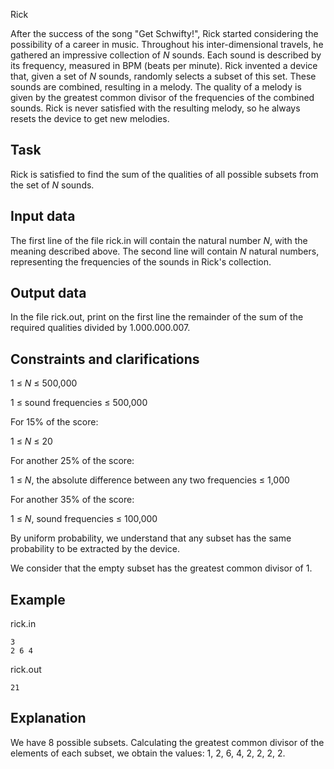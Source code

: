 Rick

After the success of the song "Get Schwifty!", Rick started considering the possibility of a career in music. Throughout his inter-dimensional travels, he gathered an impressive collection of $N$ sounds. Each sound is described by its frequency, measured in BPM (beats per minute). Rick invented a device that, given a set of $N$ sounds, randomly selects a subset of this set. These sounds are combined, resulting in a melody. The quality of a melody is given by the greatest common divisor of the frequencies of the combined sounds. Rick is never satisfied with the resulting melody, so he always resets the device to get new melodies.

## Task

Rick is satisfied to find the sum of the qualities of all possible subsets from the set of $N$ sounds.

## Input data

The first line of the file rick.in will contain the natural number $N$, with the meaning described above. The second line will contain $N$ natural numbers, representing the frequencies of the sounds in Rick's collection.

## Output data

In the file rick.out, print on the first line the remainder of the sum of the required qualities divided by $1.000.000.007$.

## Constraints and clarifications

1 $\leq$ $N$ $\leq$ 500,000

1 $\leq$ sound frequencies $\leq$ 500,000

For 15% of the score:

1 $\leq$ $N$ $\leq$ 20

For another 25% of the score:

1 $\leq$ $N$, the absolute difference between any two frequencies $\leq$ 1,000

For another 35% of the score:

1 $\leq$ $N$, sound frequencies $\leq$ 100,000

By uniform probability, we understand that any subset has the same probability to be extracted by the device.

We consider that the empty subset has the greatest common divisor of 1.

## Example

rick.in

```
3
2 6 4
```

rick.out

```
21
```

## Explanation

We have 8 possible subsets. Calculating the greatest common divisor of the elements of each subset, we obtain the values: 1, 2, 6, 4, 2, 2, 2, 2.
